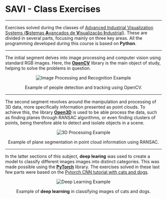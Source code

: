 # SAVI - Class Exercises

---

Exercises solved during the classes of [Advanced Industrial Visualization Systems (**S**istemas **A**vançados de **V**isualização **I**ndustrial)](https://github.com/miguelriemoliveira/savi_23-24). These are divided in several parts, focusing mainly on three key areas. All the programming developed during this course is based on **Python**.

---

The initial segment delves into image processing and computer vision using standard RGB images. Here, the [**OpenCV**](https://opencv.org/) library is the main object of study, helping to solve the problems in question.

<p align="center">
<img src="https://github.com/RBastos36/SAVI/assets/145439743/5d391d46-7bba-4020-a785-2b55591bec26" alt="Image Processing and Recognition Example">
</p>

<p align="center">
Example of people detection and tracking using OpenCV.
</p>

---
The second segment revolves around the manipulation and processing of 3D data, more specifically information presented as point clouds. To achieve this, the library [**Open3D**](https://www.open3d.org/) is used to be able process the data, such as finding planes through RANSAC algorithms, or even finding clusters of points, being therefore able to detect and isolate objects in a scene.

<p align="center">
<img src="https://github.com/RBastos36/SAVI/assets/145439743/c3720816-f925-44ea-8dbc-202538688545" alt="3D Processing Example">
</p>

<p align="center">
Example of plane segmentation in point cloud information using RANSAC.
</p>

---

In the latter sections of this subject, **deep learing** was used to create a model to classify different images images into distinct categories. This was made possible using the [**PyTorch**](https://pytorch.org/) library. The exercises solved in these last few parts were based on the [Pytorch CNN tutorial with cats and dogs](https://www.kaggle.com/code/reukki/pytorch-cnn-tutorial-with-cats-and-dogs).

<p align="center">
<img src="https://github.com/RBastos36/SAVI/assets/145439743/606bea8c-ffea-453c-a5c8-4bfc2ad4dcb6" alt="Deep Learning Example">
</p>

<p align="center">
Example of <b>deep learning</b> in classifying images of cats and dogs.
</p>
